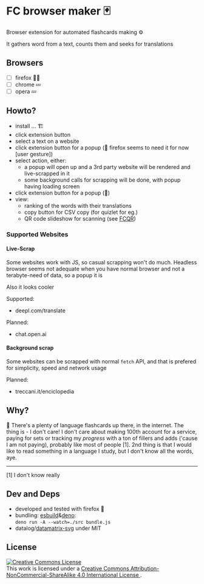 # FC browser maker :black_joker:

Browser extension for automated flashcards making :gear:

It gathers word from a text, counts them and seeks for
translations

## Browsers

- [ ] firefox :mechanic:
- [ ] chrome :zzz:
- [ ] opera :zzz:

## Howto?

- install ... :building_construction:
- click extension button
- select a text on a website
- click extension button for a popup (:fox_face: firefox seems to need it for now [user gesture])
- select action, either:
    - a popup will open up and a 3rd party website will be rendered and live-scrapped in it
    - some background calls for scrapping will be done, with popup having loading screen
- click extension button for a popup (:fox_face:)
- view:
    - ranking of the words with their translations
    - copy button for CSV copy (for quizlet for eg.)
    - QR code slideshow for scanning (see [FCQR](https://github.com/adamAfro/fcqr))

### Supported Websites 

#### Live-Scrap

Some websites work with JS, so casual scrapping won't do much.
Headless browser seems not adequate when you have normal browser
and not a terabyte-need of data, so a popup it is

Also it looks cooler

Supported:

- deepl.com/translate

Planned:

- chat.open.ai

#### Background scrap

Some websites can be scrapped with normal `fetch` API, and that is
prefered for simplicity, speed and network usage

Planned:

- treccani.it/enciclopedia

## Why?

:speech_balloon: There's a plenty of language flashcards up there, in the internet.
The thing is - I don't care! I don't care about making 100th account for a service,
paying for sets or tracking my *progress* with a ton of fillers and adds 
('cause I am not paying), probably like most of people [1]. 2nd thing is that 
I would like to read something in a language I study, but I don't know all the words, aye.

---

[1] I don't know really

## Dev and Deps

- developed and tested with firefox :fox_face:
- bundling: [esbuild](https://esbuild.github.io/)&[deno](https://deno.land/):\
    `deno run -A --watch=./src bundle.js`
- datalog/[datamatrix-svg](https://github.com/datalog/datamatrix-svg) under MIT

## License

<a rel="license" href="http://creativecommons.org/licenses/by-nc-sa/4.0/">
    <img alt="Creative Commons License" style="border-width:0" src="https://i.creativecommons.org/l/by-nc-sa/4.0/88x31.png" /></a><br />
    This work is licensed under a <a rel="license" href="http://creativecommons.org/licenses/by-nc-sa/4.0/">Creative Commons Attribution-NonCommercial-ShareAlike 4.0 International License
</a>.
